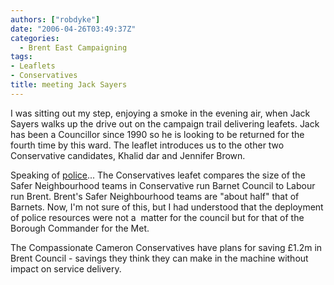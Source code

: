 ```yaml
---
authors: ["robdyke"]
date: "2006-04-26T03:49:37Z"
categories:
  - Brent East Campaigning
tags:
- Leaflets
- Conservatives
title: meeting Jack Sayers
---
```

I was sitting out my step, enjoying a smoke in the evening air, when Jack Sayers walks up the drive out on the campaign trail delivering leafets. Jack has been a Councillor since 1990 so he is looking to be returned for the fourth time by this ward. The leaflet introduces us to the other two Conservative candidates, Khalid dar and Jennifer Brown.

Speaking of [police](http://www.robdyke.com/bec/?p=101)... The Conservatives leafet compares the size of the Safer Neighbourhood teams in Conservative run Barnet Council to Labour run Brent. Brent's Safer Neighbourhood teams are "about half" that of Barnets. Now, I'm not sure of this, but I had understood that the deployment of police resources were not a  matter for the council but for that of the Borough Commander for the Met.

The Compassionate Cameron Conservatives have plans for saving £1.2m in Brent Council - savings they think they can make in the machine without impact on service delivery.
